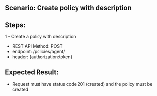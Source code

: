 ## Scenario: Create policy with description 
## Steps:

1 - Create a policy with description

- REST API Method: POST
- endpoint: /policies/agent/
- header: {authorization:token}


## Expected Result:
- Request must have status code 201 (created) and the policy must be created
